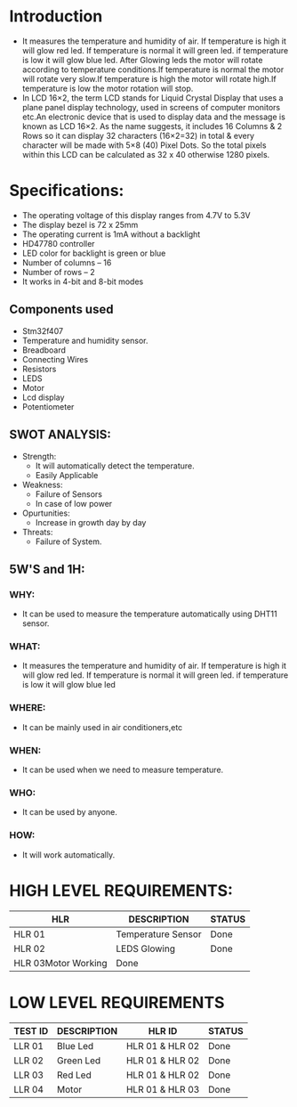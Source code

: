 # Introduction
* It measures the temperature and humidity of air. If temperature is high it will glow red led. If temperature is normal it will green led. if temperature is low it will glow blue led. After Glowing leds the motor will rotate according to temperature conditions.If temperature is normal the motor will rotate very slow.If temperature is high the motor will rotate high.If temperature is low the motor rotation will stop.
* In LCD 16×2, the term LCD stands for Liquid Crystal Display that uses a plane panel display technology, used in screens of computer monitors etc.An electronic device that is used to display data and the message is known as LCD 16×2. As the name suggests, it includes 16 Columns & 2 Rows so it can display 32 characters (16×2=32) in total & every character will be made with 5×8 (40) Pixel Dots. So the total pixels within this LCD can be calculated as 32 x 40 otherwise 1280 pixels.
# Specifications:
* The operating voltage of this display ranges from 4.7V to 5.3V
* The display bezel is 72 x 25mm
* The operating current is 1mA without a backlight
* HD47780 controller
* LED color for backlight is green or blue
* Number of columns – 16
* Number of rows – 2
* It works in 4-bit and 8-bit modes
## Components used
* Stm32f407
* Temperature and humidity sensor.
* Breadboard
* Connecting Wires
* Resistors
* LEDS
* Motor
* Lcd display
* Potentiometer
## SWOT ANALYSIS:
* Strength:
  * It will automatically detect the temperature.
  * Easily Applicable
* Weakness:
  * Failure of Sensors
  * In case of low power
* Opurtunities:
  * Increase in growth day by day
* Threats:
  * Failure of System.
## 5W'S and 1H:
### WHY:
* It can be used to measure the temperature automatically using DHT11 sensor.
### WHAT:
*  It measures the temperature and humidity of air. If temperature is high it will glow red led. If temperature is normal it will green led. if temperature is low it will glow blue led
### WHERE:
* It can be mainly used in air conditioners,etc
### WHEN:
* It can be used when we need to measure temperature.
### WHO:
* It can be used by anyone.
### HOW:
* It will work automatically.
# HIGH LEVEL REQUIREMENTS:
|HLR|DESCRIPTION|STATUS|
|---|---|---|
|HLR 01| Temperature Sensor|Done|
|HLR 02|LEDS Glowing|Done|
|HLR 03Motor Working|Done|
# LOW LEVEL REQUIREMENTS
|TEST ID|DESCRIPTION|HLR ID|STATUS|
|---|---|----|----|
|LLR 01|Blue Led|HLR 01 & HLR 02|Done|
|LLR 02|Green Led|HLR 01 & HLR 02|Done|
|LLR 03|Red Led|HLR 01 & HLR 02|Done|
|LLR 04|Motor |HLR 01 & HLR 03|Done|
